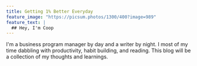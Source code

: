 ```yaml
---
title: Getting 1% Better Everyday
feature_image: "https://picsum.photos/1300/400?image=989"
feature_text: |
  ## Hey, I'm Coop
---
```


I'm a business program manager by day and a writer by night. I most of my time dabbling with productivity, habit building, and reading. This blog will be a collection of my thoughts and learnings.
